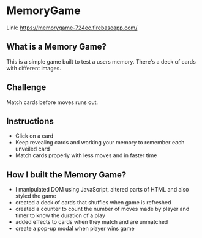 # MemoryGame
Link: https://memorygame-724ec.firebaseapp.com/

## What is a Memory Game?
This is a simple game built to test a users memory. There's a deck of cards with different images.

## Challenge
Match cards before moves runs out.

## Instructions
* Click on a card
* Keep revealing cards and working your memory to remember each unveiled card
* Match cards properly with less moves and in faster time

## How I built the Memory Game?
* I manipulated DOM using JavaScript, altered parts of HTML and also styled the game
* created a deck of cards that shuffles when game is refreshed
* created a counter to count the number of moves made by player and timer to know the duration of a play
* added effects to cards when they match and are unmatched
* create a pop-up modal when player wins game
